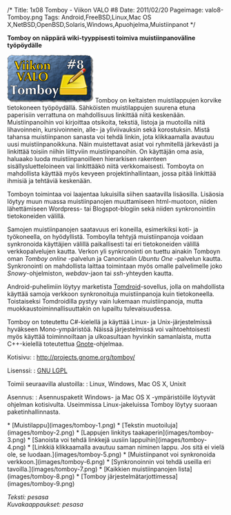 /*
Title: 1x08 Tomboy - Viikon VALO #8
Date: 2011/02/20
Pageimage: valo8-Tomboy.png
Tags: Android,FreeBSD,Linux,Mac OS X,NetBSD,OpenBSD,Solaris,Windows,Apuohjelma,Muistiinpanot
*/

**Tomboy on näppärä wiki-tyyppisesti toimiva muistiinpanoväline
työpöydälle**

![](images/valo8-Tomboy.png "fig:valo8-Tomboy.png") Tomboy on keltaisten
muistilappujen korvike tietokoneen työpöydällä. Sähköisten
muistilappujen suurena etuna paperisiin verrattuna on mahdollisuus
linkittää niitä keskenään. Muistiinpanoihin voi kirjoittaa otsikoita,
tekstiä, listoja ja muotoilla niitä lihavoinnein, kursivoinnein, alle-
ja yliviivauksin sekä korostuksin. Mistä tahansa muistiinpanon sanasta
voi tehdä linkin, jota klikkaamalla avautuu uusi muistiinpanoikkuna.
Näin muistettavat asiat voi ryhmitellä järkevästi ja linkittää toisiin
niihin liittyviin muistiinpanoihin. On käyttäjän oma asia, haluaako
luoda muistiinpanoilleen hierarkisen rakenteen sisällysluetteloineen vai
linkittääkö niitä verkkomaisesti. Tomboyta on mahdollista käyttää myös
kevyeen projektinhallintaan, jossa pitää linkittää ihmisiä ja tehtäviä
keskenään.

Tomboyn toimintaa voi laajentaa lukuisilla siihen saatavilla lisäosilla.
Lisäosia löytyy muun muassa muistiinpanojen muuttamiseen html-muotoon,
niiden lähettämiseen Wordpress- tai Blogspot-blogiin sekä niiden
synkronointiin tietokoneiden välillä.

Samojen muistiinpanojen saatavuus eri koneilla, esimerkiksi koti- ja
työkoneella, on hyödyllistä. Tomboylla tehtyjä muistiinpanoja voidaan
synkronoida käyttäjien välillä paikallisesti tai eri tietokoneiden
välillä verkkopalvelujen kautta. Verkon yli synkronointi on tuettu
ainakin Tomboyn oman *Tomboy online* -palvelun ja Canonicalin *Ubuntu
One* -palvelun kautta. Synkronointi on mahdollista laittaa toimintaan
myös omalle palvelimelle joko *Snowy*-ohjelmiston, *webdav*-jaon tai
*ssh*-yhteyden kautta.

Android-puhelimiin löytyy marketista
[Tomdroid](https://launchpad.net/tomdroid)-sovellus, jolla on
mahdollista käyttää samoja verkkoon synkronoituja muistiinpanoja kuin
tietokoneella. Toistaiseksi Tomdroidilla pystyy vain lukemaan
muistiinpanoja, mutta muokkaustoiminnallisuuttakin on lupailtu
tulevaisuudessa.

Tomboy on toteutettu C#-kielellä ja käyttää Linux- ja
Unix-järjestelmissä hyväkseen Mono-ympäristöä. Näissä järjestelmissä voi
vaihtoehtoisesti myös käyttää toiminnoiltaan ja ulkoasultaan hyvinkin
samanlaista, mutta C++-kielellä toteutettua
[Gnote](http://live.gnome.org/Gnote)-ohjelmaa.

Kotisivu:
:    <http://projects.gnome.org/tomboy/>

Lisenssi:
:    [GNU LGPL](GNU_LGPL "wikilink")

Toimii seuraavilla alustoilla:
:    Linux, Windows, Mac OS X, Unixit

Asennus:
:    Asennuspaketit Windows- ja Mac OS X -ympäristöille löytyvät ohjelman kotisivulta. Useimmissa Linux-jakeluissa Tomboy löytyy suoraan paketinhallinnasta.

<div class="psgallery" markdown="1">
* [Muistilappu](images/tomboy-1.png)
* [Tekstin muotoiluja](images/tomboy-2.png)
* [Lappujen linkitys taakaperin](images/tomboy-3.png)
* [Sanoista voi tehdä linkkejä uusiin lappuihin](images/tomboy-4.png)
* [Linkkiä klikkaamalla avautuu saman niminen lappu. Jos sitä ei vielä ole, se luodaan.](images/tomboy-5.png)
* [Muistiinpanot voi synkronoida verkkoon.](images/tomboy-6.png)
* [Synkronoinnin voi tehdä useilla eri tavoilla.](images/tomboy-7.png)
* [Kaikkien muistiinpanojen lista](images/tomboy-8.png)
* [Tomboy järjestelmätarjottimessa](images/tomboy-9.png)
</div>

*Teksti: pesasa* <br />
*Kuvakaappaukset: pesasa*
